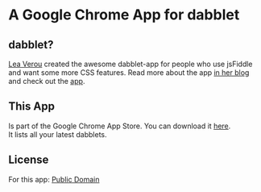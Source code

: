 # A Google Chrome App for dabblet

## dabblet?
[Lea Verou](http://leaverou.me/) created the awesome dabblet-app for people who use jsFiddle and want some more CSS features. Read more about the app [in her blog](http://lea.verou.me/2011/12/introducing-dabblet-an-interactive-css-playground/) and check out the [app](http://dabblet.com/).

## This App
Is part of the Google Chrome App Store. You can download it <a href="https://chrome.google.com/webstore/detail/ehlimmpmogmglpfidpkbocdblhlnofke">here</a>.<br>
It lists all your latest dabblets.

## License
For this app: [Public Domain](http://creativecommons.org/publicdomain/zero/1.0/)
